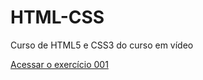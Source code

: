 # HTML-CSS
 Curso de HTML5 e CSS3 do curso em vídeo

<a href="https://nicolasmcardoso.github.io/HTML-CSS/exercicios/ex001/">Acessar o exercício 001<a>